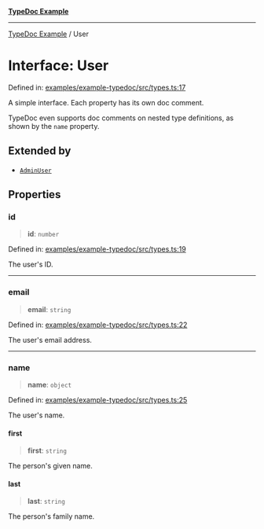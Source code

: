 [**TypeDoc Example**](../README.md)

***

[TypeDoc Example](../globals.md) / User

# Interface: User

Defined in: [examples/example-typedoc/src/types.ts:17](https://github.com/ocavue/tsdocs/blob/2f8c0a17dd6e463365fb6ab0a4b429c67f8821f6/examples/example-typedoc/src/types.ts#L17)

A simple interface. Each property has its own doc comment.

TypeDoc even supports doc comments on nested type definitions, as shown by the `name` property.

## Extended by

- [`AdminUser`](AdminUser.md)

## Properties

### id

> **id**: `number`

Defined in: [examples/example-typedoc/src/types.ts:19](https://github.com/ocavue/tsdocs/blob/2f8c0a17dd6e463365fb6ab0a4b429c67f8821f6/examples/example-typedoc/src/types.ts#L19)

The user's ID.

***

### email

> **email**: `string`

Defined in: [examples/example-typedoc/src/types.ts:22](https://github.com/ocavue/tsdocs/blob/2f8c0a17dd6e463365fb6ab0a4b429c67f8821f6/examples/example-typedoc/src/types.ts#L22)

The user's email address.

***

### name

> **name**: `object`

Defined in: [examples/example-typedoc/src/types.ts:25](https://github.com/ocavue/tsdocs/blob/2f8c0a17dd6e463365fb6ab0a4b429c67f8821f6/examples/example-typedoc/src/types.ts#L25)

The user's name.

#### first

> **first**: `string`

The person's given name.

#### last

> **last**: `string`

The person's family name.
